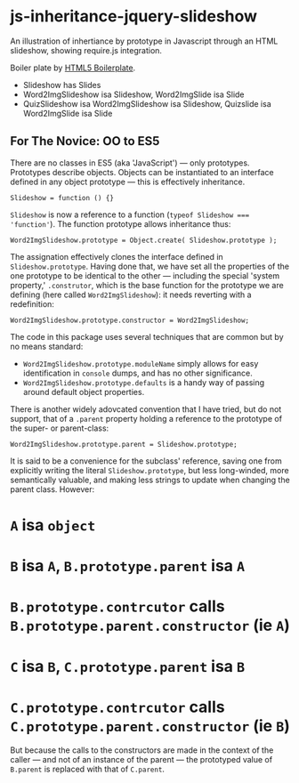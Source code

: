 js-inheritance-jquery-slideshow
===============================

An illustration of inhertiance by prototype in Javascript through an HTML slideshow, showing require.js integration.

Boiler plate by [HTML5 Boilerplate](http://html5boilerplate.com).

* Slideshow has Slides
* Word2ImgSlideshow isa Slideshow, Word2ImgSlide isa Slide
* QuizSlideshow isa Word2ImgSlideshow isa Slideshow, Quizslide isa Word2ImgSlide isa Slide

For The Novice: OO to ES5
-------------------------
There are no classes in ES5 (aka 'JavaScript') — only prototypes.
Prototypes describe objects. Objects can be instantiated to an interface
defined in any object prototype — this is effectively inheritance.

    Slideshow = function () {}

`Slideshow` is now a reference to a function (`typeof Slideshow === 'function'`).
The function prototype allows inheritance thus:

    Word2ImgSlideshow.prototype = Object.create( Slideshow.prototype );

The assignation effectively clones the interface defined in
`Slideshow.prototype`. Having done that, we have set all the properties
of the one prototype to be identical to the other — including the
special 'system property,' `.construtor`, which is the base function
for the prototype we are defining (here called `Word2ImgSlideshow`):
it needs reverting with a redefinition:

    Word2ImgSlideshow.prototype.constructor = Word2ImgSlideshow;

The code in this package uses several techniques that are common but
by no means standard:

  * `Word2ImgSlideshow.prototype.moduleName` simply allows for easy identification in `console` dumps, and has no other significance.
  * `Word2ImgSlideshow.prototype.defaults` is a handy way of passing around default object properties.

There is another widely adovcated convention that I have tried, but
do not support, that of a `.parent` property holding a reference to
the prototype of the super- or parent-class:

    Word2ImgSlideshow.prototype.parent = Slideshow.prototype;

It is said to be a convenience for the subclass' reference, saving one
from explicitly writing the literal `Slideshow.prototype`, but less
long-winded, more semantically valuable, and making less strings to update
when changing the parent class. However:

  # `A` isa `object`
  # `B` isa `A`, `B.prototype.parent` isa `A`
  # `B.prototype.contrcutor` calls `B.prototype.parent.constructor` (ie `A`)
  # `C` isa `B`, `C.prototype.parent` isa `B`
  # `C.prototype.contrcutor` calls `C.prototype.parent.constructor` (ie `B`)

But because the calls to the constructors are made in the context of
the caller — and not of an instance of the parent — the prototyped
value of `B.parent` is replaced with that of `C.parent`.

